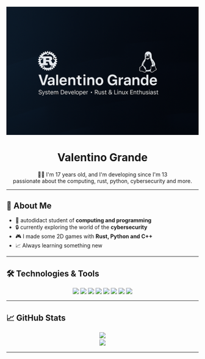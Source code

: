 <!-- Portada o imagen estilo banner (opcional) -->
<p align="center">
  <img src="https://github.com/valentinogrande/valentinogrande/blob/main/banner.png" alt="Banner" />
</p>

<h1 align="center">Valentino Grande</h1>

<p align="center">
  🧑‍💻 I'm 17 years old, and I'm developing since I'm 13<br/>
  passionate about the computing, rust, python, cybersecurity and more.
</p>

---

## 🚀 About Me

- 🔬 autodidact student of **computing and programming**
- 🔒 currently exploring the world of the **cybersecurity**
- 🎮 I made some 2D games with **Rust, Python and C++**
- 📈 Always learning something new

---

## 🛠️ Technologies & Tools

<p align="center">
  <img src="https://img.shields.io/badge/-Python-3776AB?style=for-the-badge&logo=python&logoColor=white"/>
  <img src="https://img.shields.io/badge/-Django-092E20?style=for-the-badge&logo=django"/>
  <img src="https://img.shields.io/badge/-Rust-000000?style=for-the-badge&logo=rust"/>
  <img src="https://img.shields.io/badge/-C++-00599C?style=for-the-badge&logo=c%2b%2b"/>
  <img src="https://img.shields.io/badge/-Bash-121011?style=for-the-badge&logo=gnu-bash"/>
  <img src="https://img.shields.io/badge/-Linux-FCC624?style=for-the-badge&logo=linux&logoColor=black"/>
  <img src="https://img.shields.io/badge/-TensorFlow-FF6F00?style=for-the-badge&logo=tensorflow"/>
  <img src="https://img.shields.io/badge/-Actix-2F333A?style=for-the-badge&logo=rust"/>
</p>

---

## 📈 GitHub Stats

<p align="center">
  <img src="https://github-readme-stats.vercel.app/api?username=valentinogrande&show_icons=true&theme=radical&hide=issues&hide_border=false" />
  <br/>
  <img src="https://github-readme-stats.vercel.app/api/top-langs/?username=valentinogrande&layout=compact&theme=radical&hide_border=false" />
</p>

---
